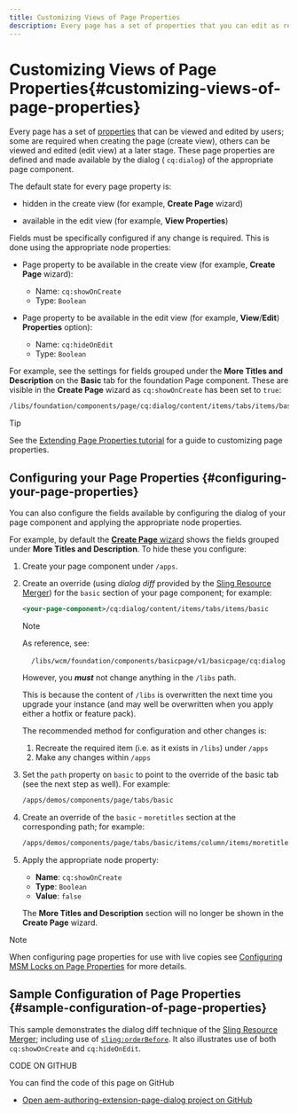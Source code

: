 ```yaml
---
title: Customizing Views of Page Properties
description: Every page has a set of properties that you can edit as required
---
```


# Customizing Views of Page Properties{#customizing-views-of-page-properties}

Every page has a set of [properties](/help/sites-authoring/editing-page-properties.md) that can be viewed and edited by users; some are required when creating the page (create view), others can be viewed and edited (edit view) at a later stage. These page properties are defined and made available by the dialog ( `cq:dialog`) of the appropriate page component.

The default state for every page property is:

* hidden in the create view (for example, **Create Page** wizard)

* available in the edit view (for example, **View Properties**)

Fields must be specifically configured if any change is required. This is done using the appropriate node properties:

* Page property to be available in the create view (for example, **Create Page** wizard):

    * Name: `cq:showOnCreate`
    * Type: `Boolean`

* Page property to be available in the edit view (for example, **View**/**Edit**) **Properties** option):

    * Name: `cq:hideOnEdit`
    * Type: `Boolean`

For example, see the settings for fields grouped under the **More Titles and Description** on the **Basic** tab for the foundation Page component. These are visible in the **Create Page** wizard as `cq:showOnCreate` has been set to `true`:

```xml
/libs/foundation/components/page/cq:dialog/content/items/tabs/items/basic/items/column/items/moretitles
```

>[!TIP]
>
>See the [Extending Page Properties tutorial](https://experienceleague.adobe.com/docs/experience-manager-learn/sites/developing/page-properties-technical-video-develop.html) for a guide to customizing page properties.

## Configuring your Page Properties {#configuring-your-page-properties}

You can also configure the fields available by configuring the dialog of your page component and applying the appropriate node properties.

For example, by default the [**Create Page** wizard](/help/sites-authoring/managing-pages.md#creating-a-new-page) shows the fields grouped under **More Titles and Description**. To hide these you configure:

1. Create your page component under `/apps`.
1. Create an override (using *dialog diff* provided by the [Sling Resource Merger](/help/sites-developing/sling-resource-merger.md)) for the `basic` section of your page component; for example:

   ```xml
   <your-page-component>/cq:dialog/content/items/tabs/items/basic
   ```

   >[!NOTE]
   >
   >As reference, see:
   >
   >&nbsp;&nbsp;&nbsp;&nbsp;`/libs/wcm/foundation/components/basicpage/v1/basicpage/cq:dialog`
   >
   >However, you ***must*** not change anything in the `/libs` path.
   >
   >This is because the content of `/libs` is overwritten the next time you upgrade your instance (and may well be overwritten when you apply either a hotfix or feature pack).
   >
   >The recommended method for configuration and other changes is:
   >
   >1. Recreate the required item (i.e. as it exists in `/libs`) under `/apps`
   >1. Make any changes within `/apps`

1. Set the `path` property on `basic` to point to the override of the basic tab (see the next step as well). For example:

   ```xml
   /apps/demos/components/page/tabs/basic
   ```

1. Create an override of the `basic` - `moretitles` section at the corresponding path; for example:

   ```xml
   /apps/demos/components/page/tabs/basic/items/column/items/moretitles
   ```

1. Apply the appropriate node property:

    * **Name**: `cq:showOnCreate`
    * **Type**: `Boolean`
    * **Value**: `false`

   The **More Titles and Description** section will no longer be shown in the **Create Page** wizard.

>[!NOTE]
>
>When configuring page properties for use with live copies see [Configuring MSM Locks on Page Properties](/help/sites-developing/extending-msm.md#configuring-msm-locks-on-page-properties-touch-enabled-ui) for more details.

## Sample Configuration of Page Properties {#sample-configuration-of-page-properties}

This sample demonstrates the dialog diff technique of the [Sling Resource Merger](/help/sites-developing/sling-resource-merger.md); including use of [`sling:orderBefore`](/help/sites-developing/sling-resource-merger.md#properties). It also illustrates use of both `cq:showOnCreate` and `cq:hideOnEdit`.

CODE ON GITHUB

You can find the code of this page on GitHub

* [Open aem-authoring-extension-page-dialog project on GitHub](https://github.com/Adobe-Marketing-Cloud/aem-authoring-extension-page-dialog)